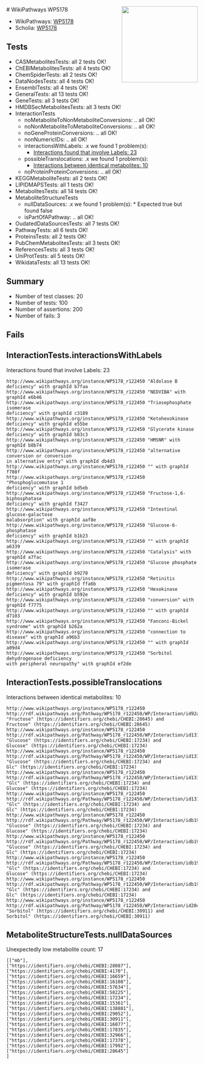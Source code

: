 <img style="float: right; width: 200px" src="https://upload.wikimedia.org/wikipedia/commons/thumb/8/83/Wplogo_with_text_500.png/640px-Wplogo_with_text_500.png" />
# WikiPathways WP5178

* WikiPathways: [WP5178](https://new.wikipathways.org/pathways/WP5178)
* Scholia: [WP5178](https://scholia.toolforge.org/wikipathways/WP5178)
## Tests
* CASMetabolitesTests: all 2 tests OK!
* ChEBIMetabolitesTests: all 4 tests OK!
* ChemSpiderTests: all 2 tests OK!
* DataNodesTests: all 4 tests OK!
* EnsemblTests: all 4 tests OK!
* GeneralTests: all 13 tests OK!
* GeneTests: all 3 tests OK!
* HMDBSecMetabolitesTests: all 3 tests OK!
* InteractionTests
    * noMetaboliteToNonMetaboliteConversions: .. all OK!
    * noNonMetaboliteToMetaboliteConversions: .. all OK!
    * noGeneProteinConversions: .. all OK!
    * nonNumericIDs: .. all OK!
    * interactionsWithLabels: .x we found 1 problem(s):
        * [Interactions found that involve Labels: 23](#fe97a8da)
    * possibleTranslocations: .x we found 1 problem(s):
        * [Interactions between identical metabolites: 10](#dc76dfec)
    * noProteinProteinConversions: .. all OK!
* KEGGMetaboliteTests: all 2 tests OK!
* LIPIDMAPSTests: all 1 tests OK!
* MetabolitesTests: all 14 tests OK!
* MetaboliteStructureTests
    * nullDataSources: .x we found 1 problem(s):
            * Expected true but found false
    * isPartOfAPathway: .. all OK!
* OudatedDataSourcesTests: all 7 tests OK!
* PathwayTests: all 6 tests OK!
* ProteinsTests: all 2 tests OK!
* PubChemMetabolitesTests: all 3 tests OK!
* ReferencesTests: all 3 tests OK!
* UniProtTests: all 5 tests OK!
* WikidataTests: all 13 tests OK!


## Summary

* Number of test classes: 20
* Number of tests: 100
* Number of assertions: 200
* Number of fails: 3

## Fails

<a name="fe97a8da" />

## InteractionTests.interactionsWithLabels

Interactions found that involve Labels: 23
```
http://www.wikipathways.org/instance/WP5178_r122450 "Aldolase B
deficiency" with graphId b7faa
http://www.wikipathways.org/instance/WP5178_r122450 "NEDVIBA" with graphId e6b46
http://www.wikipathways.org/instance/WP5178_r122450 "Triosephosphate isomerase
deficiency" with graphId c3189
http://www.wikipathways.org/instance/WP5178_r122450 "Ketohexokinase
deficiency" with graphId e55be
http://www.wikipathways.org/instance/WP5178_r122450 "Glycerate kinase
deficiency" with graphId b83c3
http://www.wikipathways.org/instance/WP5178_r122450 "HMSNR" with graphId b8b74
http://www.wikipathways.org/instance/WP5178_r122450 "alternative conversion or conversion
in alternative entry" with graphId db4d3
http://www.wikipathways.org/instance/WP5178_r122450 "" with graphId f708f
http://www.wikipathways.org/instance/WP5178_r122450 "Phosphoglucomutase 1
deficiency" with graphId bd5eb
http://www.wikipathways.org/instance/WP5178_r122450 "Fructose-1,6-biphosphatase
deficiency" with graphId f3427
http://www.wikipathways.org/instance/WP5178_r122450 "Intestinal glucose-galactose
malabsorption" with graphId aaf8e
http://www.wikipathways.org/instance/WP5178_r122450 "Glucose-6-phosphatase
deficiency" with graphId b1b23
http://www.wikipathways.org/instance/WP5178_r122450 "" with graphId a6339
http://www.wikipathways.org/instance/WP5178_r122450 "Catalysis" with graphId a7fac
http://www.wikipathways.org/instance/WP5178_r122450 "Glucose phosphate isomerase
deficiency" with graphId b9270
http://www.wikipathways.org/instance/WP5178_r122450 "Retinitis pigmentosa 79" with graphId ffa6b
http://www.wikipathways.org/instance/WP5178_r122450 "Hexokinase deficiency" with graphId b592e
http://www.wikipathways.org/instance/WP5178_r122450 "conversion" with graphId f7775
http://www.wikipathways.org/instance/WP5178_r122450 "" with graphId d7103
http://www.wikipathways.org/instance/WP5178_r122450 "Fanconi-Bickel syndrome" with graphId b262a
http://www.wikipathways.org/instance/WP5178_r122450 "connection to
disease" with graphId a96b3
http://www.wikipathways.org/instance/WP5178_r122450 "" with graphId a09d4
http://www.wikipathways.org/instance/WP5178_r122450 "Sorbitol dehydrogenase deficiency
with peripheral neuropathy" with graphId ef2de
```

<a name="dc76dfec" />

## InteractionTests.possibleTranslocations

Interactions between identical metabolites: 10
```
http://www.wikipathways.org/instance/WP5178_r122450 http://rdf.wikipathways.org/Pathway/WP5178_r122450/WP/Interaction/id92a3d684 "Fructose" (https://identifiers.org/chebi/CHEBI:28645) and 
Fructose" (https://identifiers.org/chebi/CHEBI:28645)
http://www.wikipathways.org/instance/WP5178_r122450 http://rdf.wikipathways.org/Pathway/WP5178_r122450/WP/Interaction/id131d5722 "Glucose" (https://identifiers.org/chebi/CHEBI:17234) and 
Glucose" (https://identifiers.org/chebi/CHEBI:17234)
http://www.wikipathways.org/instance/WP5178_r122450 http://rdf.wikipathways.org/Pathway/WP5178_r122450/WP/Interaction/id131d5722 "Glucose" (https://identifiers.org/chebi/CHEBI:17234) and 
Glc" (https://identifiers.org/chebi/CHEBI:17234)
http://www.wikipathways.org/instance/WP5178_r122450 http://rdf.wikipathways.org/Pathway/WP5178_r122450/WP/Interaction/id131d5722 "Glc" (https://identifiers.org/chebi/CHEBI:17234) and 
Glucose" (https://identifiers.org/chebi/CHEBI:17234)
http://www.wikipathways.org/instance/WP5178_r122450 http://rdf.wikipathways.org/Pathway/WP5178_r122450/WP/Interaction/id131d5722 "Glc" (https://identifiers.org/chebi/CHEBI:17234) and 
Glc" (https://identifiers.org/chebi/CHEBI:17234)
http://www.wikipathways.org/instance/WP5178_r122450 http://rdf.wikipathways.org/Pathway/WP5178_r122450/WP/Interaction/idb199c6df "Glucose" (https://identifiers.org/chebi/CHEBI:17234) and 
Glucose" (https://identifiers.org/chebi/CHEBI:17234)
http://www.wikipathways.org/instance/WP5178_r122450 http://rdf.wikipathways.org/Pathway/WP5178_r122450/WP/Interaction/idb199c6df "Glucose" (https://identifiers.org/chebi/CHEBI:17234) and 
Glc" (https://identifiers.org/chebi/CHEBI:17234)
http://www.wikipathways.org/instance/WP5178_r122450 http://rdf.wikipathways.org/Pathway/WP5178_r122450/WP/Interaction/idb199c6df "Glc" (https://identifiers.org/chebi/CHEBI:17234) and 
Glucose" (https://identifiers.org/chebi/CHEBI:17234)
http://www.wikipathways.org/instance/WP5178_r122450 http://rdf.wikipathways.org/Pathway/WP5178_r122450/WP/Interaction/idb199c6df "Glc" (https://identifiers.org/chebi/CHEBI:17234) and 
Glc" (https://identifiers.org/chebi/CHEBI:17234)
http://www.wikipathways.org/instance/WP5178_r122450 http://rdf.wikipathways.org/Pathway/WP5178_r122450/WP/Interaction/id20c278e1 "Sorbitol" (https://identifiers.org/chebi/CHEBI:30911) and 
Sorbitol" (https://identifiers.org/chebi/CHEBI:30911)
```

<a name="91904190" />

## MetaboliteStructureTests.nullDataSources

Unexpectedly low metabolite count: 17
```
[["mb"],
["https://identifiers.org/chebi/CHEBI:28087"],
["https://identifiers.org/chebi/CHEBI:4170"],
["https://identifiers.org/chebi/CHEBI:16659"],
["https://identifiers.org/chebi/CHEBI:16108"],
["https://identifiers.org/chebi/CHEBI:57634"],
["https://identifiers.org/chebi/CHEBI:58225"],
["https://identifiers.org/chebi/CHEBI:17234"],
["https://identifiers.org/chebi/CHEBI:15361"],
["https://identifiers.org/chebi/CHEBI:138881"],
["https://identifiers.org/chebi/CHEBI:29052"],
["https://identifiers.org/chebi/CHEBI:30911"],
["https://identifiers.org/chebi/CHEBI:16077"],
["https://identifiers.org/chebi/CHEBI:17835"],
["https://identifiers.org/chebi/CHEBI:32966"],
["https://identifiers.org/chebi/CHEBI:17378"],
["https://identifiers.org/chebi/CHEBI:17992"],
["https://identifiers.org/chebi/CHEBI:28645"]
]
```

